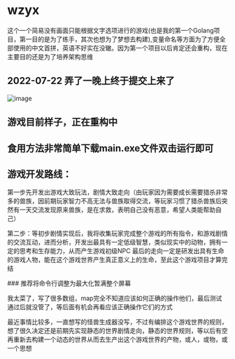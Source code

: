# wzyx
这个一个简易没有画面只能根据文字选项进行的游戏(也是我的第一个Golang项目，第一目的是为了练手，其次也想为了梦想去构建),变量命名等方面为了方便全部使用的中文首拼，英语不好实在没辙。因为第一个项目以后肯定还会重构，现在主要目的还是为了培养架构思维
## 2022-07-22 弄了一晚上终于提交上来了
![image](https://user-images.githubusercontent.com/78078804/180452335-c210d6a2-3db3-42a9-b829-402bf4a056dc.png)
## 游戏目前样子，正在重构中
## 食用方法非常简单下载main.exe文件双击运行即可 
## 游戏开发路线：
<p>第一步先开发出游戏大致玩法，剧情大致走向（由玩家因为需要成长需要猎杀非常多的兽族，因前期玩家智力不高无法与兽族取得交流，等玩家习惯了猎杀兽族后突然有一天交流发现原来兽族，是在求救，表明自己没有恶意，希望人类能帮助自己）</p>
<p>第二步：等初步剧情实现后，我将收集玩家完成整个游戏的所有指令，和游戏剧情的交流互动，进而分析，开发出最具有一定低级智慧，类似现实中的动物，拥有一定的思考和生存能力，从而产生游戏初级NPC
最后的走向一定是研发出具有生命的游戏人物，能在这个游戏世界产生真正意义上的生命，至此这个游戏项目才算完结</p>
### 推荐将命令行调整为最大化暂满整个屏幕
<p/>我太菜了，写了很多数组，map完全不知道应该如何正确的操作他们，最后测试通过后就没管了，等后面有机会再看应该正确操作它们的方式
<p/>最近事情比较多，一直想写的怪兽生成器没写，不过有编排这个游戏世界的规则，想了很久决定还是前期先实现静态的世界剧情走向，静态的世界规则，等以后有空再重新去构建一个动态的世界从而去生产出这个游戏世界的产物，或人，或物，或一个思想
